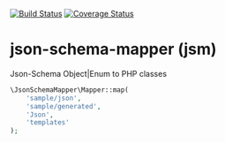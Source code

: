 [![Build Status](https://travis-ci.org/howyi/json-schema-mapper.svg?branch=master)](https://travis-ci.org/howyi/json-schema-mapper)
[![Coverage Status](https://coveralls.io/repos/github/howyi/json-schema-mapper/badge.svg?branch=master)](https://coveralls.io/github/howyi/json-schema-mapper?branch=master)
# json-schema-mapper (jsm)
Json-Schema Object|Enum to PHP classes

```php
\JsonSchemaMapper\Mapper::map(
    'sample/json',
    'sample/generated',
    'Json',
    'templates'
);
```
